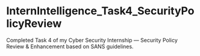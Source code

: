 # InternIntelligence_Task4_SecurityPolicyReview
Completed Task 4 of my Cyber Security Internship — Security Policy Review &amp; Enhancement based on SANS guidelines.
